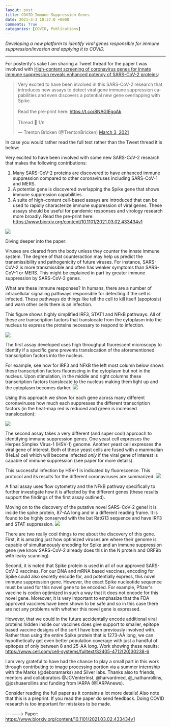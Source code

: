 ```yaml
---
layout: post
title: COVID Immune Suppression Genes
date: 2021-3-3 10:27:0 +0000
comments: True
categories: [COVID, Publications]
---
```


*Developing a new platform to identify viral genes responsible for immune suppression/invasion and applying it to COVID.*

---

For posterity's sake I am sharing a Tweet thread for the paper I was involved with [High-content screening of coronavirus genes for innate immune suppression reveals enhanced potency of SARS-CoV-2 proteins](https://www.biorxiv.org/content/10.1101/2021.03.02.433434v1):

<blockquote class="twitter-tweet"><p lang="en" dir="ltr">Very excited to have been involved in this SARS-CoV-2 research that introduces new assays to detect viral gene immune suppression capabilities and even discovers a potential new gene overlapping with Spike.<br><br>Read the pre-print here: <a href="https://t.co/8NAGIEgoAk">https://t.co/8NAGIEgoAk</a><br><br>Thread 🧵 1/n</p>&mdash; Trenton Bricken (@TrentonBricken) <a href="https://twitter.com/TrentonBricken/status/1367141915666317312?ref_src=twsrc%5Etfw">March 3, 2021</a></blockquote> <script async src="https://platform.twitter.com/widgets.js" charset="utf-8"></script>

In case you would rather read the full text rather than the Tweet thread it is below:

Very excited to have been involved with some new SARS-CoV-2 research that makes the following contributions:
1. Many SARS-CoV-2 proteins are discovered to have enhanced immune suppression compared to other coronaviruses including SARS-CoV-1 and MERS.
2. A potential gene is discovered overlapping the Spike gene that shows immune suppression capabilities.  
3. A suite of high-content cell-based assays are introduced that can be used to rapidly characterize immune suppression of viral genes. These assays should be useful for pandemic responses and virology research more broadly.
Read the pre-print here: <https://www.biorxiv.org/content/10.1101/2021.03.02.433434v1>


![](https://firebasestorage.googleapis.com/v0/b/firescript-577a2.appspot.com/o/imgs%2Fapp%2FTrentonIdeas%2F7fpT0zrllt.png?alt=media&token=b451c4f7-8a93-449a-8961-a312ca0f31c7)

Diving deeper into the paper:

Viruses are cleared from the body unless they counter the innate immune system. The degree of that counteraction may help us predict the transmissibility and pathogenicity of future viruses. For instance, SARS-CoV-2 is more transmissible and often has weaker symptoms than SARS-CoV-1 or MERS. This might be explained in part by greater immune suppression by SARS-CoV-2 genes.

What are these immune responses? In humans, there are a number of intracellular signaling pathways responsible for detecting if the cell is infected. These pathways do things like tell the cell to kill itself (apoptosis) and warn other cells there is an infection.

This figure shows highly simplified IRF3, STAT1 and NFkB pathways. All of these are transcription factors that translocate from the cytoplasm into the nucleus to express the proteins necessary to respond to infection.

![](https://firebasestorage.googleapis.com/v0/b/firescript-577a2.appspot.com/o/imgs%2Fapp%2FTrentonIdeas%2FgETIiAkgXK.png?alt=media&token=e6ce4768-434c-4ddc-bc10-257d73d813b5)

The first assay developed uses high throughput fluorescent microscopy to identify if a specific gene prevents translocation of the aforementioned transcription factors into the nucleus.

For example, see how for IRF3 and NFkB the left most column below shows these transcription factors fluorescing in the cytoplasm but not in the nucleus. Upon stimulation, in the middle and right columns these transcription factors translocate to the nucleus making them light up and the cytoplasm becomes darker.
![](https://firebasestorage.googleapis.com/v0/b/firescript-577a2.appspot.com/o/imgs%2Fapp%2FTrentonIdeas%2F8g2bnPO9-P.png?alt=media&token=0701b3b3-efe9-48e1-9336-4dab7f29de17)

Using this approach we show for each gene across many different coronaviruses how much each suppresses the different transcription factors (in the heat-map red is reduced and green is increased translocation):

![](https://firebasestorage.googleapis.com/v0/b/firescript-577a2.appspot.com/o/imgs%2Fapp%2FTrentonIdeas%2F1fKcVZukuk.png?alt=media&token=4ab0a14f-9261-421b-9570-9a1dbab191dc)

The second assay takes a very different (and super cool) approach to identifying immune suppression genes. One yeast cell expresses the Herpes Simplex Virus-1 (HSV-1) genome. Another yeast cell expresses the viral gene of interest. Both of these yeast cells are fused with a mammalian (HeLa) cell which will become infected *only* if the viral gene of interest is capable of immune suppression (see paper for more details).

This successful infection by HSV-1 is indicated by fluorescence. This protocol and its results for the different coronaviruses are summarized:
![](https://firebasestorage.googleapis.com/v0/b/firescript-577a2.appspot.com/o/imgs%2Fapp%2FTrentonIdeas%2Fu5ymt87fEu.png?alt=media&token=f43c1604-c3d9-4d6b-9608-bdfc5bf4e6df)

A final assay uses flow cytometry and the NFkB pathway specifically to further investigate how it is affected by the different genes (these results support the findings of the first assay outlined).

Moving on to the discovery of the putative novel SARS-CoV-2 gene! It is inside the spike protein, 87-AA long and in a different reading frame. It is found to be highly conserved with the bat RatG13 sequence and have IRF3 and STAT suppression.
![](https://firebasestorage.googleapis.com/v0/b/firescript-577a2.appspot.com/o/imgs%2Fapp%2FTrentonIdeas%2FFEI3QZ1pSo.png?alt=media&token=a7356b82-5f56-4bef-a203-4d6b20d5d5ac)

There are two really cool things to me about the discovery of this gene. First, it is amazing just how optimized viruses are where their genome is capable of simultaneously encoding for Spike and an immune suppression gene (we know SARS-CoV-2 already does this in the N protein and ORF9b with leaky scanning).

Second, it is noted that Spike protein is used in all of our approved SARS-CoV-2 vaccines. For our DNA and mRNA based vaccines, encoding for Spike could also secretly encode for, and potentially express, this novel immune suppression gene. However, the exact Spike nucleotide sequence must be used for this novel gene to be encoded. For example, Pfizer's vaccine is codon optimized in such a way that it does not encode for this novel gene. Moreover, it is very important to emphasize that the FDA approved vaccines have been shown to be safe and so in this case there are not any problems with whether this novel gene is expressed.

However, that we could in the future accidentally encode additional viral proteins hidden inside our vaccines does give support to smaller, epitope based vaccine designs of the sort I have been previously involved with. Rather than using the entire Spike protein that is 1273-AA long, we can hypothetically get even better population coverage with just a handful of epitopes of only between 8 and 25-AA long. Work showing these results: https://www.cell.com/cell-systems/fulltext/S2405-4712(20)30238-6

I am very grateful to have had the chance to play a small part in this work through contributing to image processing portion via a summer internship with the Marks (@deboramarks) and Silver labs. Thanks also to friends, mentors and collaborators @JCVenterInst, @harvardmed, @_nathanrollins, @joshuaerollins and funding from IARPA (@IARPAnews).

Consider reading the full paper as it contains a lot more details!
Also note that this is a preprint. If you read the paper do send feedback. Doing COVID research is too important for mistakes to be made.

------> Paper: <https://www.biorxiv.org/content/10.1101/2021.03.02.433434v1>
